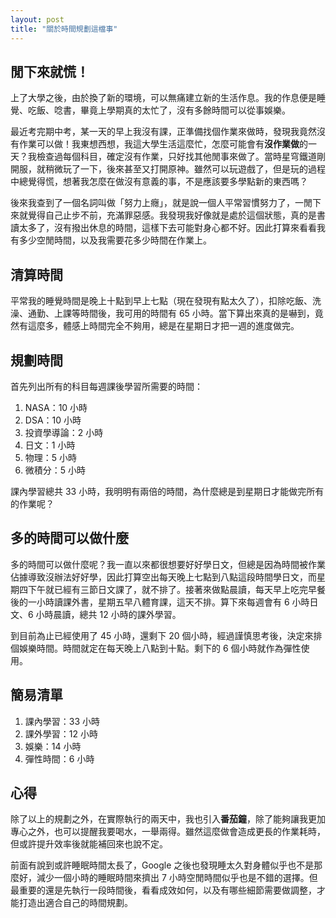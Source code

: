 ```yaml
---
layout: post
title: "關於時間規劃這檔事"
---
```


## 閒下來就慌！

上了大學之後，由於換了新的環境，可以無痛建立新的生活作息。我的作息便是睡覺、吃飯、唸書，畢竟上學期真的太忙了，沒有多餘時間可以從事娛樂。

最近考完期中考，某一天的早上我沒有課，正準備找個作業來做時，發現我竟然沒有作業可以做！我東想西想，我這大學生活這麼忙，怎麼可能會有**沒作業做**的一天？我檢查過每個科目，確定沒有作業，只好找其他閒事來做了。當時星穹鐵道剛開服，就稍微玩了一下，後來甚至又打開原神。雖然可以玩遊戲了，但是玩的過程中總覺得慌，想著我怎麼在做沒有意義的事，不是應該要多學點新的東西嗎？

後來我查到了一個名詞叫做「努力上癮」，就是說一個人平常習慣努力了，一閒下來就覺得自己止步不前，充滿罪惡感。我發現我好像就是處於這個狀態，真的是書讀太多了，沒有撥出休息的時間，這樣下去可能對身心都不好。因此打算來看看我有多少空閒時間，以及我需要花多少時間在作業上。

## 清算時間

平常我的睡覺時間是晚上十點到早上七點（現在發現有點太久了），扣除吃飯、洗澡、通勤、上課等時間後，我可用的時間有 65 小時。當下算出來真的是嚇到，竟然有這麼多，體感上時間完全不夠用，總是在星期日才把一週的進度做完。

## 規劃時間
首先列出所有的科目每週課後學習所需要的時間：

1. NASA：10 小時
2. DSA：10 小時
3. 投資學導論：2 小時
4. 日文：1 小時
5. 物理：5 小時
6. 微積分：5 小時

課內學習總共 33 小時，我明明有兩倍的時間，為什麼總是到星期日才能做完所有的作業呢？

## 多的時間可以做什麼

多的時間可以做什麼呢？我一直以來都很想要好好學日文，但總是因為時間被作業佔據導致沒辦法好好學，因此打算空出每天晚上七點到八點這段時間學日文，而星期四下午就已經有三節日文課了，就不排了。接著來做點晨讀，每天早上吃完早餐後的一小時讀課外書，星期五早八體育課，這天不排。算下來每週會有 6 小時日文、6 小時晨讀，總共 12 小時的課外學習。

到目前為止已經使用了 45 小時，還剩下 20 個小時，經過謹慎思考後，決定來排個娛樂時間。時間就定在每天晚上八點到十點。剩下的 6 個小時就作為彈性使用。

## 簡易清單

1. 課內學習：33 小時
2. 課外學習：12 小時
3. 娛樂：14 小時
4. 彈性時間：6 小時

## 心得

除了以上的規劃之外，在實際執行的兩天中，我也引入**番茄鐘**，除了能夠讓我更加專心之外，也可以提醒我要喝水，一舉兩得。雖然這麼做會造成更長的作業耗時，但或許提升效率後就能補回來也說不定。

前面有說到或許睡眠時間太長了，Google 之後也發現睡太久對身體似乎也不是那麼好，減少一個小時的睡眠時間來擠出 7 小時空閒時間似乎也是不錯的選擇。但最重要的還是先執行一段時間後，看看成效如何，以及有哪些細節需要做調整，才能打造出適合自己的時間規劃。